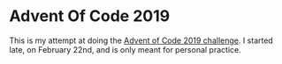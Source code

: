 # Advent Of Code 2019

This is my attempt at doing the [Advent of Code 2019 challenge](https://adventofcode.com/2019/). I started late, on February 22nd, and is only meant for personal practice.
